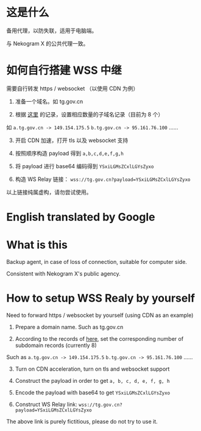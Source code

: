 # 这是什么

备用代理，以防失联，适用于电脑端。

与 Nekogram X 的公共代理一致。

# 如何自行搭建 WSS 中继

需要自行转发 https / websocket （以使用 CDN 为例）

1. 准备一个域名。如 tg.gov.cn

2. 根据 [这里](https://github.com/arm64v8a/NekoXProxy/blob/master/tg.go#L30) 的记录，设置相应数量的子域名记录（目前为 8 个）

如 `a.tg.gov.cn -> 149.154.175.5` `b.tg.gov.cn -> 95.161.76.100` ......

3. 开启 CDN 加速，打开 tls 以及 websocket 支持

4. 按照顺序构造 payload 得到 `a,b,c,d,e,f,g,h`

5. 将 payload 进行 base64 编码得到 `YSxiLGMsZCxlLGYsZyxo`

6. 构造 WS Relay 链接： `wss://tg.gov.cn?payload=YSxiLGMsZCxlLGYsZyxo`

以上链接纯属虚构，请勿尝试使用。

# English translated by Google

# What is this

Backup agent, in case of loss of connection, suitable for computer side.

Consistent with Nekogram X's public agency.

# How to setup WSS Realy by yourself

Need to forward https / websocket by yourself (using CDN as an example)

1. Prepare a domain name. Such as tg.gov.cn

2. According to the records of [here](https://github.com/arm64v8a/NekoXProxy/blob/master/tg.go#L30), set the corresponding number of subdomain records (currently 8)

Such as `a.tg.gov.cn -> 149.154.175.5` `b.tg.gov.cn -> 95.161.76.100` ......

3. Turn on CDN acceleration, turn on tls and websocket support

4. Construct the payload in order to get `a, b, c, d, e, f, g, h`

5. Encode the payload with base64 to get `YSxiLGMsZCxlLGYsZyxo`

6. Construct WS Relay link: `wss://tg.gov.cn?payload=YSxiLGMsZCxlLGYsZyxo`

The above link is purely fictitious, please do not try to use it.
